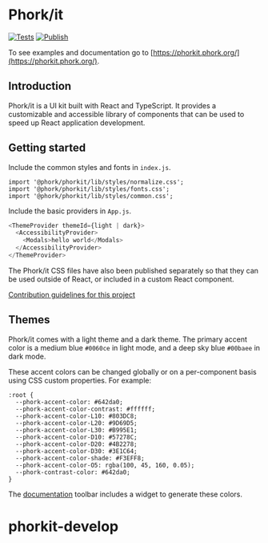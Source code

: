 # Phork/it

[![Tests](https://github.com/phork/phorkit/actions/workflows/ci.yml/badge.svg)](https://github.com/phork/phorkit/actions/workflows/ci.yml) [![Publish](https://github.com/phork/phorkit/actions/workflows/publish.yml/badge.svg)](https://github.com/phork/phorkit/actions/workflows/publish.yml)

To see examples and documentation go to [https://phorkit.phork.org/](https://phorkit.phork.org/).

## Introduction

Phork/it is a UI kit built with React and TypeScript. It provides a customizable and accessible library of components that can be used to speed up React application development.

## Getting started

Include the common styles and fonts in `index.js`.

```
import '@phork/phorkit/lib/styles/normalize.css';
import '@phork/phorkit/lib/styles/fonts.css';
import '@phork/phorkit/lib/styles/common.css';
```

Include the basic providers in `App.js`.

```javascript
<ThemeProvider themeId={light | dark}>
  <AccessibilityProvider>
    <Modals>hello world</Modals>
  </AccessibilityProvider>
</ThemeProvider>
```

The Phork/it CSS files have also been published separately so that they can be used outside of React, or included in a custom React component.

[Contribution guidelines for this project](CONTRIBUTING.md)

## Themes

Phork/it comes with a light theme and a dark theme. The primary accent color is a medium blue `#0060ce` in light mode, and a deep sky blue `#00baee` in dark mode.

These accent colors can be changed globally or on a per-component basis using CSS custom properties. For example:

```
:root {
  --phork-accent-color: #642da0;
  --phork-accent-color-contrast: #ffffff;
  --phork-accent-color-L10: #803DC8;
  --phork-accent-color-L20: #9D69D5;
  --phork-accent-color-L30: #B995E1;
  --phork-accent-color-D10: #57278C;
  --phork-accent-color-D20: #4B2278;
  --phork-accent-color-D30: #3E1C64;
  --phork-accent-color-shade: #F3EFF8;
  --phork-accent-color-O5: rgba(100, 45, 160, 0.05);
  --phork-contrast-color: #642da0;
}
```

The [documentation](https://phorkit.phork.org/) toolbar includes a widget to generate these colors.
# phorkit-develop
